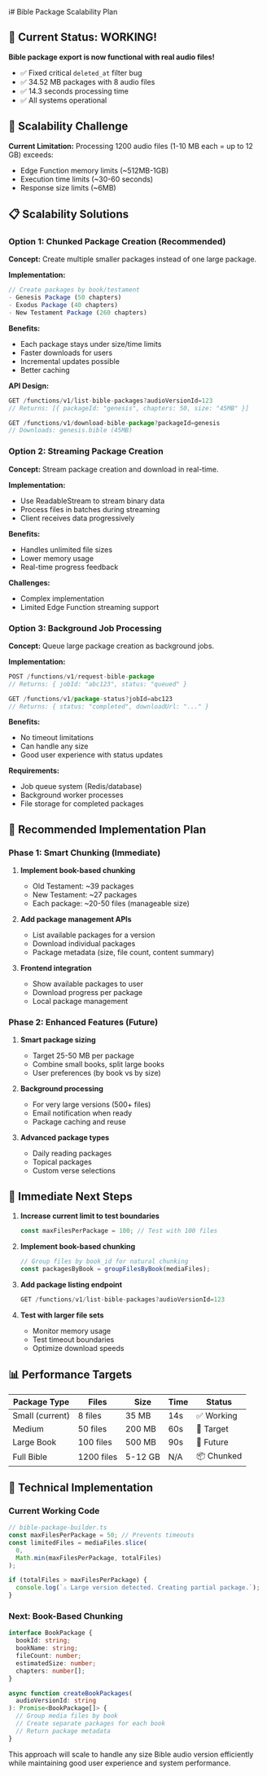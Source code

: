 i# Bible Package Scalability Plan

## 🎉 Current Status: WORKING!

**Bible package export is now functional with real audio files!**

- ✅ Fixed critical `deleted_at` filter bug
- ✅ 34.52 MB packages with 8 audio files
- ✅ 14.3 seconds processing time
- ✅ All systems operational

## 🚀 Scalability Challenge

**Current Limitation:** Processing 1200 audio files (1-10 MB each = up to 12 GB) exceeds:

- Edge Function memory limits (~512MB-1GB)
- Execution time limits (~30-60 seconds)
- Response size limits (~6MB)

## 📋 Scalability Solutions

### Option 1: Chunked Package Creation (Recommended)

**Concept:** Create multiple smaller packages instead of one large package.

**Implementation:**

```typescript
// Create packages by book/testament
- Genesis Package (50 chapters)
- Exodus Package (40 chapters)
- New Testament Package (260 chapters)
```

**Benefits:**

- Each package stays under size/time limits
- Faster downloads for users
- Incremental updates possible
- Better caching

**API Design:**

```typescript
GET /functions/v1/list-bible-packages?audioVersionId=123
// Returns: [{ packageId: "genesis", chapters: 50, size: "45MB" }]

GET /functions/v1/download-bible-package?packageId=genesis
// Downloads: genesis.bible (45MB)
```

### Option 2: Streaming Package Creation

**Concept:** Stream package creation and download in real-time.

**Implementation:**

- Use ReadableStream to stream binary data
- Process files in batches during streaming
- Client receives data progressively

**Benefits:**

- Handles unlimited file sizes
- Lower memory usage
- Real-time progress feedback

**Challenges:**

- Complex implementation
- Limited Edge Function streaming support

### Option 3: Background Job Processing

**Concept:** Queue large package creation as background jobs.

**Implementation:**

```typescript
POST /functions/v1/request-bible-package
// Returns: { jobId: "abc123", status: "queued" }

GET /functions/v1/package-status?jobId=abc123
// Returns: { status: "completed", downloadUrl: "..." }
```

**Benefits:**

- No timeout limitations
- Can handle any size
- Good user experience with status updates

**Requirements:**

- Job queue system (Redis/database)
- Background worker processes
- File storage for completed packages

## 🔧 Recommended Implementation Plan

### Phase 1: Smart Chunking (Immediate)

1. **Implement book-based chunking**

   - Old Testament: ~39 packages
   - New Testament: ~27 packages
   - Each package: ~20-50 files (manageable size)

2. **Add package management APIs**

   - List available packages for a version
   - Download individual packages
   - Package metadata (size, file count, content summary)

3. **Frontend integration**
   - Show available packages to user
   - Download progress per package
   - Local package management

### Phase 2: Enhanced Features (Future)

1. **Smart package sizing**

   - Target 25-50 MB per package
   - Combine small books, split large books
   - User preferences (by book vs by size)

2. **Background processing**

   - For very large versions (500+ files)
   - Email notification when ready
   - Package caching and reuse

3. **Advanced package types**
   - Daily reading packages
   - Topical packages
   - Custom verse selections

## 🎯 Immediate Next Steps

1. **Increase current limit to test boundaries**

   ```typescript
   const maxFilesPerPackage = 100; // Test with 100 files
   ```

2. **Implement book-based chunking**

   ```typescript
   // Group files by book_id for natural chunking
   const packagesByBook = groupFilesByBook(mediaFiles);
   ```

3. **Add package listing endpoint**

   ```typescript
   GET /functions/v1/list-bible-packages?audioVersionId=123
   ```

4. **Test with larger file sets**
   - Monitor memory usage
   - Test timeout boundaries
   - Optimize download speeds

## 📊 Performance Targets

| Package Type    | Files      | Size    | Time | Status     |
| --------------- | ---------- | ------- | ---- | ---------- |
| Small (current) | 8 files    | 35 MB   | 14s  | ✅ Working |
| Medium          | 50 files   | 200 MB  | 60s  | 🎯 Target  |
| Large Book      | 100 files  | 500 MB  | 90s  | 🔮 Future  |
| Full Bible      | 1200 files | 5-12 GB | N/A  | 📦 Chunked |

## 🔧 Technical Implementation

### Current Working Code

```typescript
// bible-package-builder.ts
const maxFilesPerPackage = 50; // Prevents timeouts
const limitedFiles = mediaFiles.slice(
  0,
  Math.min(maxFilesPerPackage, totalFiles)
);

if (totalFiles > maxFilesPerPackage) {
  console.log(`⚠️ Large version detected. Creating partial package.`);
}
```

### Next: Book-Based Chunking

```typescript
interface BookPackage {
  bookId: string;
  bookName: string;
  fileCount: number;
  estimatedSize: number;
  chapters: number[];
}

async function createBookPackages(
  audioVersionId: string
): Promise<BookPackage[]> {
  // Group media files by book
  // Create separate packages for each book
  // Return package metadata
}
```

This approach will scale to handle any size Bible audio version efficiently while maintaining good user experience and system performance.
